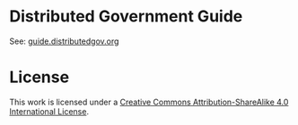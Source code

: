 # Distributed Government Guide

See: [guide.distributedgov.org](https://guide.distributedgov.org)

# License

This work is licensed under a [Creative Commons Attribution-ShareAlike 4.0 International License](https://creativecommons.org/licenses/by-sa/4.0/).
